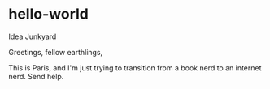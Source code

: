 # hello-world
Idea Junkyard

Greetings, fellow earthlings,

This is Paris, and I'm just trying to transition from a book nerd to an internet nerd. Send help.
